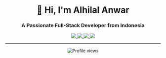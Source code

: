 <h1 align="center">🚀 Hi, I'm Alhilal Anwar</h1>
<h3 align="center">A Passionate Full-Stack Developer from Indonesia</h3>

<p align="center">
  <a href="https://linkedin.com/in/alhilalanwar">
    <img src="https://img.shields.io/badge/LinkedIn-0077B5?style=for-the-badge&logo=linkedin&logoColor=white">
  </a>
  <a href="https://instagram.com/alhilalanwar">
    <img src="https://img.shields.io/badge/Instagram-E4405F?style=for-the-badge&logo=instagram&logoColor=white">
  </a>
  <a href="https://youtube.com/@alhilalanwar">
    <img src="https://img.shields.io/badge/YouTube-FF0000?style=for-the-badge&logo=youtube&logoColor=white">
  </a>
  <a href="mailto:alhilalanwar07@gmail.com">
    <img src="https://img.shields.io/badge/Gmail-D14836?style=for-the-badge&logo=gmail&logoColor=white">
  </a>
</p>

---

<p align="center">
  <img src="https://komarev.com/ghpvc/?username=alhilalanwar07&label=Profile+Views&color=blue&style=flat-square" alt="Profile views" />
</p>
